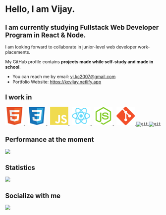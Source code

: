 # Hello, I am Vijay.

## I am currently studying Fullstack Web Developer Program in React & Node.

I am looking forward to collaborate in junior-level web developer work-placements.

My GitHub profile contains **projects made while self-study and made in
school**.

- You can reach me by email: vj.kc2007@gmail.com
- Portfolio Website: https://kcvijay.netlify.app

## I work in

<p>  
    <a href="https://www.w3.org/html/" target="_blank"> 
        <code><img src="https://raw.githubusercontent.com/devicons/devicon/master/icons/html5/html5-original.svg" alt="html5" width="60" height="60"/></code> 
    </a> &nbsp;
    <a href="https://www.w3schools.com/css/" target="_blank"> 
        <code><img src="https://raw.githubusercontent.com/devicons/devicon/master/icons/css3/css3-original.svg" alt="css3" width="60" height="60"/></code>  
    </a> &nbsp;
    <a href="https://developer.mozilla.org/en-US/docs/Web/JavaScript" target="_blank"> 
        <code><img src="https://raw.githubusercontent.com/devicons/devicon/master/icons/javascript/javascript-plain.svg" alt="javascript" width="60" height="60"/></code>  
    </a> &nbsp;
    <a href="https://reactjs.org//" target="_blank"> 
        <code><img src="https://raw.githubusercontent.com/devicons/devicon/master/icons/react/react-original.svg" alt="react" width="60" height="60"/></code>  
    </a> &nbsp;
     <a href="https://nodejs.org/en/" target="_blank"> 
        <code><img src="https://raw.githubusercontent.com/devicons/devicon/master/icons/nodejs/nodejs-original.svg" alt="nodejs" width="60" height="60"/></code>  
    </a> &nbsp;
    <a href="https://git-scm.com/" target="_blank"> 
        <code><img src="https://raw.githubusercontent.com/devicons/devicon/master/icons/git/git-original.svg" alt="git" width="60" height="60"/></code>  
    </a>
     <a href="https://trello.com/" target="_blank"> 
        <code><img src="https://www.vectorlogo.zone/logos/trello/trello-icon.svg" alt="git" width="60" height="60"/></code>  
    </a>
     <a href="https://figma.com/" target="_blank"> 
        <code><img src="https://www.vectorlogo.zone/logos/figma/figma-icon.svg" alt="git" width="60" height="60"/></code>  
    </a>

</p>

## Performance at the moment

<img src="https://github-readme-stats.vercel.app/api/top-langs?username=kcvijay"/>

## Statistics

<img src="https://github-readme-streak-stats.herokuapp.com/?user=kcvijay"/>

## Socialize with me

<a href="https://www.linkedin.com/in/vijaykc/" target="_blank"><img height="50" src="https://www.vectorlogo.zone/logos/linkedin/linkedin-ar21.svg" /></a>

